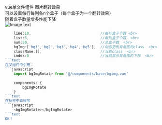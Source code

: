vue单文件组件 图片翻转效果  
可以设置每行每列各n个盒子（每个盒子为一个翻转效果）  
随着盒子数量增多性能下降  
![Image text](https://github.com/pusongwei/vue-rotate/blob/master/img/1.gif)
```javascript
    line:10,                                //每行盒子个数 <br> 
    list:5,                                 //每列盒子个数  <br> 
    num:50,                                 //总盒子数  <br> 
    bgImg:['bg1','bg2','bg3','bg4','bg5'],  //动态更改背景图的class  <br> 
    className:[],                           //当前class  <br> 
    index:0                                 //当前显示背景图的下标  <br> 
```text
在父组件中引用：  
```javascript
    import bgImgRotate from '@/components/base/bgimg.vue'  
    
    components: {  
        bgImgRotate  
    }  
```text
在标签中直接写
```javascript
    <bgImgRotate></bgImgRotate>  
```text
OK！
